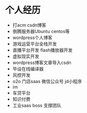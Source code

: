 # 个人经历
* 打acm csdn博客
* 倒腾服务器Ubuntu centos等
* wordpress个人博客
* 游戏运营平台全栈开发
* 直播平台开发 flash播放器开发
* 虚拟现实开发
* wordpress博客文章导入csdn
* 毕设在线编译器
* 风控开发
* o2o 门店saas 微信公众号 jd小程序
* im
* 车贷平台
* 知识付费
* 工业saas boss 支撑团队